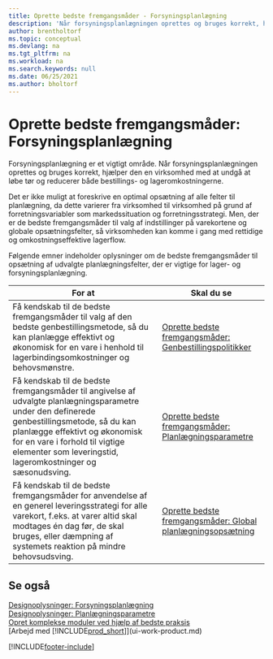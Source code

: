 ```yaml
---
title: Oprette bedste fremgangsmåder - Forsyningsplanlægning
description: 'Når forsyningsplanlægningen oprettes og bruges korrekt, hjælper den en virksomhed med at undgå at løbe tør og reducerer både bestillings- og lageromkostningerne.'
author: brentholtorf
ms.topic: conceptual
ms.devlang: na
ms.tgt_pltfrm: na
ms.workload: na
ms.search.keywords: null
ms.date: 06/25/2021
ms.author: bholtorf
---
```

# Oprette bedste fremgangsmåder: Forsyningsplanlægning
Forsyningsplanlægning er et vigtigt område. Når forsyningsplanlægningen oprettes og bruges korrekt, hjælper den en virksomhed med at undgå at løbe tør og reducerer både bestillings- og lageromkostningerne.  

 Det er ikke muligt at foreskrive en optimal opsætning af alle felter til planlægning, da dette varierer fra virksomhed til virksomhed på grund af forretningsvariabler som markedssituation og forretningsstrategi. Men, der er de bedste fremgangsmåder til valg af indstillinger på varekortene og globale opsætningsfelter, så virksomheden kan komme i gang med rettidige og omkostningseffektive lagerflow.  

 Følgende emner indeholder oplysninger om de bedste fremgangsmåder til opsætning af udvalgte planlægningsfelter, der er vigtige for lager- og forsyningsplanlægning.  

|**For at**|**Skal du se**|  
|------------|-------------|  
|Få kendskab til de bedste fremgangsmåder til valg af den bedste genbestillingsmetode, så du kan planlægge effektivt og økonomisk for en vare i henhold til lagerbindingsomkostninger og behovsmønstre.|[Oprette bedste fremgangsmåder: Genbestillingspolitikker](setup-best-practices-reordering-policies.md)|  
|Få kendskab til de bedste fremgangsmåder til angivelse af udvalgte planlægningsparametre under den definerede genbestillingsmetode, så du kan planlægge effektivt og økonomisk for en vare i forhold til vigtige elementer som leveringstid, lageromkostninger og sæsonudsving.|[Oprette bedste fremgangsmåder: Planlægningsparametre](setup-best-practices-planning-parameters.md)|  
|Få kendskab til de bedste fremgangsmåder for anvendelse af en generel leveringsstrategi for alle varekort, f.eks. at varer altid skal modtages én dag før, de skal bruges, eller dæmpning af systemets reaktion på mindre behovsudsving.|[Oprette bedste fremgangsmåder: Global planlægningsopsætning](setup-best-practices-global-planning-setup.md)|  

## Se også  
 [Designoplysninger: Forsyningsplanlægning](design-details-supply-planning.md)   
 [Designoplysninger: Planlægningsparametre](design-details-planning-parameters.md)   
 [Opret komplekse moduler ved hjælp af bedste praksis](set-up-complex-application-areas-using-best-practices.md)  
 [Arbejd med [!INCLUDE[prod_short](includes/prod_short.md)]](ui-work-product.md)


[!INCLUDE[footer-include](includes/footer-banner.md)]